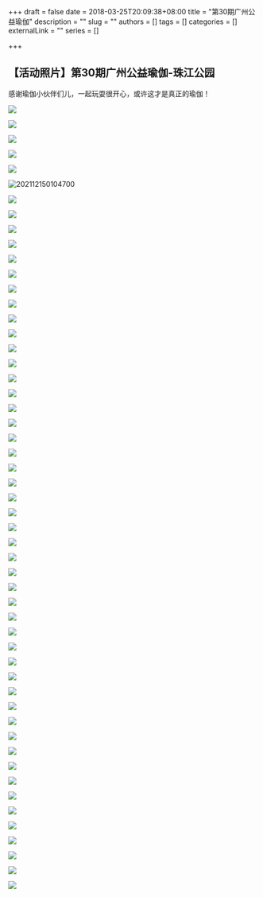 
+++
draft = false
date = 2018-03-25T20:09:38+08:00
title = "第30期广州公益瑜伽"
description = ""
slug = ""
authors = []
tags = []
categories = []
externalLink = ""
series = []

+++


## **【活动照片】第30期广州公益瑜伽-珠江公园**

感谢瑜伽小伙伴们儿，一起玩耍很开心，或许这才是真正的瑜伽！

![](https://oss.sssmoe.com/wp-content/uploads202406062110094.webp)

![](https://oss.sssmoe.com/wp-content/uploads202406062110095.webp)

![](https://oss.sssmoe.com/wp-content/uploads202406062110096.webp)

![](https://oss.sssmoe.com/wp-content/uploads202406062110097.webp)

![](https://oss.sssmoe.com/wp-content/uploads202406062110098.webp)

![202112150104700](https://oss.sssmoe.com/wp-content/uploads202406062110099.webp)

![](https://oss.sssmoe.com/wp-content/uploads202406062110100.webp)

![](https://oss.sssmoe.com/wp-content/uploads202406062110101.webp)

![](https://oss.sssmoe.com/wp-content/uploads202406062110102.webp)

![](https://oss.sssmoe.com/wp-content/uploads202406062110103.webp)

![](https://oss.sssmoe.com/wp-content/uploads202406062110104.webp)

![](https://oss.sssmoe.com/wp-content/uploads202406062110105.webp)

![](https://oss.sssmoe.com/wp-content/uploads202406062110106.webp)

![](https://oss.sssmoe.com/wp-content/uploads202406062110107.webp)

![](https://oss.sssmoe.com/wp-content/uploads202406062110108.webp)

![](https://jsd.cdn.zzko.cn/gh/lshcool/pic@master/202112150104711.webp)

![](https://oss.sssmoe.com/wp-content/uploads202406062110109.webp)

![](https://oss.sssmoe.com/wp-content/uploads202406062110110.webp)

![](https://oss.sssmoe.com/wp-content/uploads202406062110111.webp)

![](https://oss.sssmoe.com/wp-content/uploads202406062110112.webp)

![](https://jsd.cdn.zzko.cn/gh/lshcool/pic@master/202112150104716.webp)

![](https://oss.sssmoe.com/wp-content/uploads202406062110113.webp)

![](https://oss.sssmoe.com/wp-content/uploads202406062110114.webp)

![](https://oss.sssmoe.com/wp-content/uploads202406062110115.webp)

![](https://oss.sssmoe.com/wp-content/uploads202406062110116.webp)

![](https://oss.sssmoe.com/wp-content/uploads202406062110117.webp)

![](https://oss.sssmoe.com/wp-content/uploads202406062110118.webp)

![](https://oss.sssmoe.com/wp-content/uploads202406062110119.webp)

![](https://oss.sssmoe.com/wp-content/uploads202406062110120.webp)

![](https://oss.sssmoe.com/wp-content/uploads202406062110121.webp)

![](https://oss.sssmoe.com/wp-content/uploads202406062110122.webp)

![](https://jsd.cdn.zzko.cn/gh/lshcool/pic@master/202112150104728.webp)

![](https://oss.sssmoe.com/wp-content/uploads202406062110123.webp)

![](https://oss.sssmoe.com/wp-content/uploads202406062110124.webp)

![](https://oss.sssmoe.com/wp-content/uploads202406062110125.webp)

![](https://oss.sssmoe.com/wp-content/uploads202406062110126.webp)

![](https://oss.sssmoe.com/wp-content/uploads202406062110127.webp)

![](https://oss.sssmoe.com/wp-content/uploads202406062110128.webp)

![](https://oss.sssmoe.com/wp-content/uploads202406062110129.webp)

![](https://oss.sssmoe.com/wp-content/uploads202406062110130.webp)

![](https://oss.sssmoe.com/wp-content/uploads202406062110131.webp)

![](https://oss.sssmoe.com/wp-content/uploads202406062110132.webp)

![](https://oss.sssmoe.com/wp-content/uploads202406062110133.webp)

![](https://oss.sssmoe.com/wp-content/uploads202406062110134.webp)

![](https://oss.sssmoe.com/wp-content/uploads202406062110135.webp)

![](https://oss.sssmoe.com/wp-content/uploads202406062110136.webp)

![](https://oss.sssmoe.com/wp-content/uploads202406062110137.webp)

![](https://oss.sssmoe.com/wp-content/uploads202406062110138.webp)

![](https://oss.sssmoe.com/wp-content/uploads202406062110139.webp)

![](https://oss.sssmoe.com/wp-content/uploads202406062110140.webp)

![](https://oss.sssmoe.com/wp-content/uploads202406062110141.webp)

![](https://oss.sssmoe.com/wp-content/uploads202406062110142.webp)

![](https://oss.sssmoe.com/wp-content/uploads202406062110143.webp)